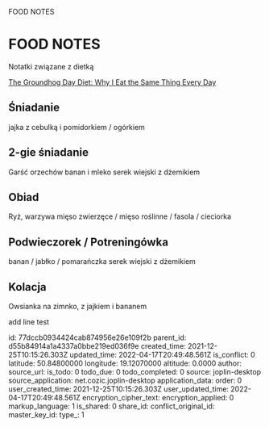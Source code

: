 FOOD NOTES

# FOOD NOTES

Notatki związane z dietką

[The Groundhog Day Diet: Why I Eat the Same Thing Every Day](https://www.artofmanliness.com/health-fitness/health/the-groundhog-day-diet-why-i-eat-the-same-thing-every-day/)

## Śniadanie

jajka z cebulką i pomidorkiem / ogórkiem

## 2-gie śniadanie

Garść orzechów
banan i mleko
serek wiejski z dżemikiem

## Obiad

Ryż, warzywa
mięso zwierzęce / mięso roślinne / fasola / cieciorka

## Podwieczorek / Potreningówka

banan / jabłko / pomarańczka
serek wiejski z dżemikiem

## Kolacja

Owsianka na zimnko, z jajkiem i bananem

add line test

id: 77dccb0934424cab874956e26e109f2b
parent_id: d55b84914a1a4337a0bbe219ed036f9e
created_time: 2021-12-25T10:15:26.303Z
updated_time: 2022-04-17T20:49:48.561Z
is_conflict: 0
latitude: 50.84800000
longitude: 19.12070000
altitude: 0.0000
author: 
source_url: 
is_todo: 0
todo_due: 0
todo_completed: 0
source: joplin-desktop
source_application: net.cozic.joplin-desktop
application_data: 
order: 0
user_created_time: 2021-12-25T10:15:26.303Z
user_updated_time: 2022-04-17T20:49:48.561Z
encryption_cipher_text: 
encryption_applied: 0
markup_language: 1
is_shared: 0
share_id: 
conflict_original_id: 
master_key_id: 
type_: 1